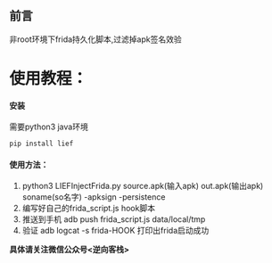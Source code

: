 ## 前言
非root环境下frida持久化脚本,过滤掉apk签名效验
# 使用教程：
#### 安装
需要python3  java环境

`pip install lief`

#### 使用方法：
1. python3  LIEFInjectFrida.py source.apk(输入apk) out.apk(输出apk) soname(so名字) -apksign -persistence
2. 编写好自己的frida_script.js hook脚本
3. 推送到手机 adb push frida_script.js  data/local/tmp 
4. 验证 adb logcat -s frida-HOOK 打印出frida启动成功

**具体请关注微信公众号<逆向客栈>**
